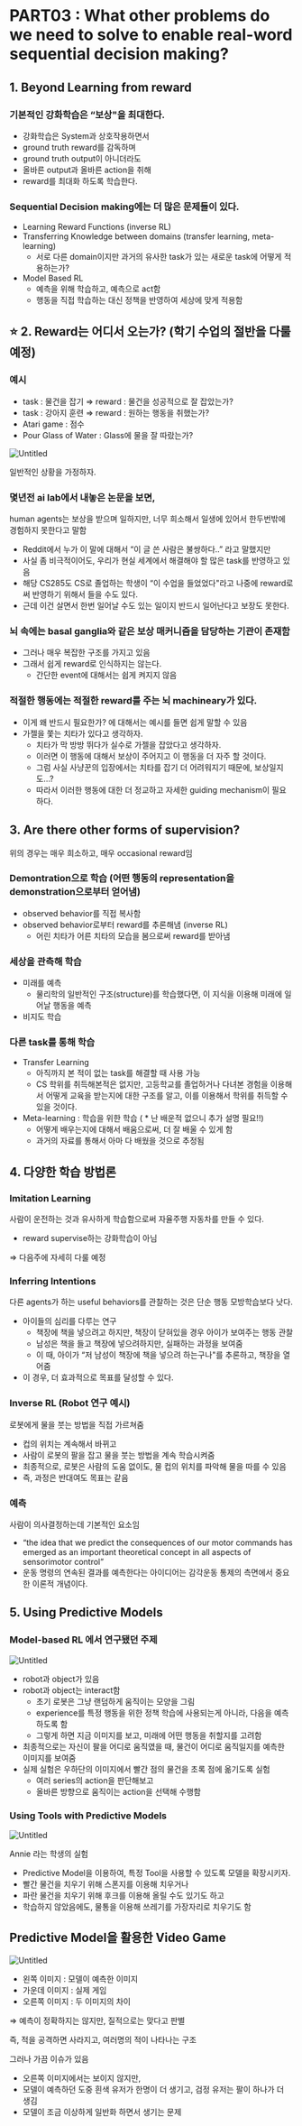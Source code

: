 # PART03 : What other problems do we need to solve to enable real-word sequential decision making?

## 1. Beyond Learning from reward

### 기본적인 강화학습은 “보상"을 최대한다.

- 강화학습은 System과 상호작용하면서
- ground truth reward를 감독하며
- ground truth output이 아니더라도
- 올바른 output과 올바른 action을 취해
- reward를 최대화 하도록 학습한다.

### Sequential Decision making에는 더 많은 문제들이 있다.

- Learning Reward Functions (inverse RL)
- Transferring Knowledge between domains (transfer learning, meta-learning)
    - 서로 다른 domain이지만 과거의 유사한 task가 있는 새로운 task에 어떻게 적용하는가?
- Model Based RL
    - 예측을 위해 학습하고, 예측으로 act함
    - 행동을 직접 학습하는 대신 정책을 반영하여 세상에 맞게 적용함
    

## ⭐️ 2. Reward는 어디서 오는가? (학기 수업의 절반을 다룰 예정)

### 예시

- task : 물건을 잡기 ⇒ reward : 물건을 성공적으로 잘 잡았는가?
- task : 강아지 훈련 ⇒ reward : 원하는 행동을 취했는가?
- Atari game : 점수
- Pour Glass of Water : Glass에 물을 잘 따랐는가?

![Untitled](Images/Untitled.png)

일반적인 상황을 가정하자.

### 몇년전 ai lab에서 내놓은 논문을 보면,
human agents는 보상을 받으며 일하지만, 너무 희소해서 일생에 있어서 한두번밖에 경험하지 못한다고 말함

- Reddit에서 누가 이 말에 대해서 “이 글 쓴 사람은 불쌍하다..” 라고 말했지만
- 사실 좀 비극적이어도, 우리가 현실 세계에서 해결해야 할 많은 task를 반영하고 있음
- 해당 CS285도 CS로 졸업하는 학생이 “이 수업을 들었었다"라고 나중에 reward로써 반영하기 위해서 들을 수도 있다.
- 근데 이건 살면서 한번 일어날 수도 있는 일이지 반드시 일어난다고 보장도 못한다.

### 뇌 속에는 basal ganglia와 같은 보상 매커니즘을 담당하는 기관이 존재함

- 그러나 매우 복잡한 구조를 가지고 있음
- 그래서 쉽게 reward로 인식하지는 않는다.
    - 간단한 event에 대해서는 쉽게 켜지지 않음

### 적절한 행동에는 적절한 reward를 주는 뇌 machineary가 있다.

- 이게 왜 반드시 필요한가? 에 대해서는 예시를 들면 쉽게 말할 수 있음
- 가젤을 쫓는 치타가 있다고 생각하자.
    - 치타가 막 방방 뛰다가 실수로 가젤을 잡았다고 생각하자.
    - 이러면 이 행동에 대해서 보상이 주어지고 이 행동을 더 자주 할 것이다.
    - 그럼 사실 사냥꾼의 입장에서는 치타를 잡기 더 어려워지기 때문에, 보상일지도...?
    - 따라서 이러한 행동에 대한 더 정교하고 자세한 guiding mechanism이 필요하다.

## 3. Are there other forms of supervision?

위의 경우는 매우 희소하고, 매우 occasional reward임

### Demontration으로 학습 (어떤 행동의 representation을 demonstration으로부터 얻어냄)

- observed behavior를 직접 복사함
- observed behavior로부터 reward를 추론해냄 (inverse RL)
    - 어린 치타가 어른 치타의 모습을 봄으로써 reward를 받아냄

### 세상을 관측해 학습

- 미래를 예측
    - 물리학의 일반적인 구조(structure)를 학습했다면, 이 지식을 이용해 미래에 일어날 행동을 예측
- 비지도 학습

### 다른 task를 통해 학습

- Transfer Learning
    - 아직까지 본 적이 없는 task를 해결할 때 사용 가능
    - CS 학위를 취득해본적은 없지만, 고등학교를 졸업하거나 다녀본 경험을 이용해서 어떻게 교육을 받는지에 대한 구조를 알고, 이를 이용해서 학위를 취득할 수 있을 것이다.
- Meta-learning : 학습을 위한 학습 ( * 난 배운적 없으니 추가 설명 필요!!)
    - 어떻게 배우는지에 대해서 배움으로써, 더 잘 배울 수 있게 함
    - 과거의 자료를 통해서 아마 다 배웠을 것으로 추정됨

## 4. 다양한 학습 방법론

### Imitation Learning

사람이 운전하는 것과 유사하게 학습함으로써 자율주행 자동차를 만들 수 있다.

- reward supervise하는 강화학습이 아님

⇒ 다음주에 자세히 다룰 예정

### Inferring Intentions

다른 agents가 하는 useful behaviors를 관찰하는 것은 단순 행동 모방학습보다 낫다.

- 아이들의 심리를 다루는 연구
    - 책장에 책을 넣으려고 하지만, 책장이 닫혀있을 경우 아이가 보여주는 행동 관찰
    - 남성은 책을 들고 책장에 넣으려하지만, 실패하는 과정을 보여줌
    - 이 때, 아이가 “저 남성이 책장에 책을 넣으려 하는구나"를 추론하고, 책장을 열어줌
- 이 경우, 더 효과적으로 목표를 달성할 수 있다.

### Inverse RL (Robot 연구 예시)

로봇에게 물을 붓는 방법을 직접 가르쳐줌

- 컵의 위치는 계속해서 바뀌고
- 사람이 로봇의 팔을 잡고 물을 붓는 방법을 계속 학습시켜줌
- 최종적으로, 로봇은 사람의 도움 없이도, 물 컵의 위치를 파악해 물을 따를 수 있음
- 즉, 과정은 반대여도 목표는 같음

### 예측

사람이 의사결정하는데 기본적인 요소임 

- “the idea that we predict the consequences of our motor commands has emerged as an important theoretical concept in all aspects of sensorimotor control”
- 운동 명령의 연속된 결과를 예측한다는 아이디어는 감각운동 통제의 측면에서 중요한 이론적 개념이다.

## 5. Using Predictive Models

### Model-based RL 에서 연구됐던 주제

![Untitled](Images/Untitled%201.png)

- robot과 object가 있음
- robot과 object는 interact함
    - 초기 로봇은 그냥 랜덤하게 움직이는 모양을 그림
    - experience를 특정 행동을 위한 정책 학습에 사용되는게 아니라, 다음을 예측하도록 함
    - 그렇게 하면 지금 이미지를 보고, 미래에 어떤 행동을 취할지를 고려함
- 최종적으로는 자신이 팔을 어디로 움직였을 때, 물건이 어디로 움직일지를 예측한 이미지를 보여줌
- 실제 실험은 우하단의 이미지에서 빨간 점의 물건을 초록 점에 옮기도록 실험
    - 여러 series의 action을 판단해보고
    - 올바른 방향으로 움직이는 action을 선택해 수행함

### Using Tools with Predictive Models

![Untitled](Images/Untitled%202.png)

Annie 라는 학생의 실험

- Predictive Model을 이용하여, 특정 Tool을 사용할 수 있도록 모델을 확장시키자.
- 빨간 물건을 치우기 위해 스폰지를 이용해 치우거나
- 파란 물건을 치우기 위해 후크를 이용해 올릴 수도 있기도 하고
- 학습하지 않았음에도, 물통을 이용해 쓰레기를 가장자리로 치우기도 함

## Predictive Model을 활용한 Video Game

![Untitled](Images/Untitled%203.png)

- 왼쪽 이미지 : 모델이 예측한 이미지
- 가운데 이미지 : 실제 게임
- 오른쪽 이미지 : 두 이미지의 차이

⇒ 예측이 정확하지는 않지만, 질적으로는 맞다고 판별

즉, 적을 공격하면 사라지고, 여러명의 적이 나타나는 구조

그러나 가끔 이슈가 있음

- 오른쪽 이미지에서는 보이지 않지만,
- 모델이 예측하던 도중 흰색 유저가 한명이 더 생기고, 검정 유저는 팔이 하나가 더 생김
- 모델이 조금 이상하게 일반화 하면서 생기는 문제
